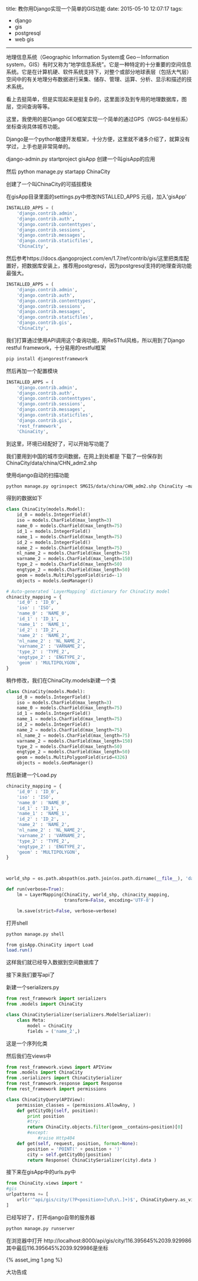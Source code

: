 title: 教你用Django实现一个简单的GIS功能
date: 2015-05-10 12:07:17
tags:
- django
- gis
- postgresql
- web gis
---

地理信息系统（Geographic Information System或 Geo－Information system，GIS）有时又称为“地学信息系统”。它是一种特定的十分重要的空间信息系统。它是在计算机硬、软件系统支持下，对整个或部分地球表层（包括大气层）空间中的有关地理分布数据进行采集、储存、管理、运算、分析、显示和描述的技术系统。

看上去挺简单，但是实现起来是挺复杂的，这里面涉及到专用的地理数据库，图层，空间查询等等。

这里，我使用的是Django GEO框架实现一个简单的通过GPS（WGS-84坐标系）坐标查询具体城市功能。

Django是一个python敏捷开发框架，十分方便，这里就不诸多介绍了，就算没有学过，上手也是非常简单的。

django-admin.py startproject gisApp
创建一个叫gisApp的应用

然后 python manage.py startapp ChinaCity

创建了一个叫ChinaCity的可插拔模块

在gisApp目录里面的settings.py中修改INSTALLED_APPS 元组，加入’gisApp’

```python
INSTALLED_APPS = (
    'django.contrib.admin',
    'django.contrib.auth',
    'django.contrib.contenttypes',
    'django.contrib.sessions',
    'django.contrib.messages',
    'django.contrib.staticfiles',
    'ChinaCity',

```


然后参考https://docs.djangoproject.com/en/1.7/ref/contrib/gis/这里把类库配置好，把数据库安装上，推荐用postgresql，因为postgresql支持的地理查询功能最强大。

```python
INSTALLED_APPS = (
    'django.contrib.admin',
    'django.contrib.auth',
    'django.contrib.contenttypes',
    'django.contrib.sessions',
    'django.contrib.messages',
    'django.contrib.staticfiles',
    'django.contrib.gis',
    'ChinaCity',
```

我们打算通过使用API调用这个查询功能，用ReSTful风格，所以用到了Django restful framework，十分易用的restful框架


```bash
pip install djangorestframework
```

然后再加一个配置模块

```python
INSTALLED_APPS = (
    'django.contrib.admin',
    'django.contrib.auth',
    'django.contrib.contenttypes',
    'django.contrib.sessions',
    'django.contrib.messages',
    'django.contrib.staticfiles',
    'django.contrib.gis',
    'rest_framework',
    'ChinaCity',
```

到这里，环境已经配好了，可以开始写功能了

我们要用到中国的城市空间数据，在网上到处都是
下载了一份保存到ChinaCity/data/china/CHN_adm2.shp

使用django自动的扫描功能
```bash
python manage.py ogrinspect SMGIS/data/china/CHN_adm2.shp ChinaCity –mapping –multi
```
得到的数据如下

```python
class ChinaCity(models.Model):
    id_0 = models.IntegerField()
    iso = models.CharField(max_length=3)
    name_0 = models.CharField(max_length=75)
    id_1 = models.IntegerField()
    name_1 = models.CharField(max_length=75)
    id_2 = models.IntegerField()
    name_2 = models.CharField(max_length=75)
    nl_name_2 = models.CharField(max_length=75)
    varname_2 = models.CharField(max_length=150)
    type_2 = models.CharField(max_length=50)
    engtype_2 = models.CharField(max_length=50)
    geom = models.MultiPolygonField(srid=-1)
    objects = models.GeoManager()

# Auto-generated `LayerMapping` dictionary for ChinaCity model
chinacity_mapping = {
    'id_0' : 'ID_0',
    'iso' : 'ISO',
    'name_0' : 'NAME_0',
    'id_1' : 'ID_1',
    'name_1' : 'NAME_1',
    'id_2' : 'ID_2',
    'name_2' : 'NAME_2',
    'nl_name_2' : 'NL_NAME_2',
    'varname_2' : 'VARNAME_2',
    'type_2' : 'TYPE_2',
    'engtype_2' : 'ENGTYPE_2',
    'geom' : 'MULTIPOLYGON',
}
```

稍作修改，我们在ChinaCity.models新建一个类
```python
class ChinaCity(models.Model):
    id_0 = models.IntegerField()
    iso = models.CharField(max_length=3)
    name_0 = models.CharField(max_length=75)
    id_1 = models.IntegerField()
    name_1 = models.CharField(max_length=75)
    id_2 = models.IntegerField()
    name_2 = models.CharField(max_length=75)
    nl_name_2 = models.CharField(max_length=75)
    varname_2 = models.CharField(max_length=150)
    type_2 = models.CharField(max_length=50)
    engtype_2 = models.CharField(max_length=50)
    geom = models.MultiPolygonField(srid=4326)
    objects = models.GeoManager()
```

然后新建一个Load.py

```python
chinacity_mapping = {
    'id_0' : 'ID_0',
    'iso' : 'ISO',
    'name_0' : 'NAME_0',
    'id_1' : 'ID_1',
    'name_1' : 'NAME_1',
    'id_2' : 'ID_2',
    'name_2' : 'NAME_2',
    'nl_name_2' : 'NL_NAME_2',
    'varname_2' : 'VARNAME_2',
    'type_2' : 'TYPE_2',
    'engtype_2' : 'ENGTYPE_2',
    'geom' : 'MULTIPOLYGON',
}



world_shp = os.path.abspath(os.path.join(os.path.dirname(__file__), 'data/china/CHN_adm2.shp'))

def run(verbose=True):
    lm = LayerMapping(ChinaCity, world_shp, chinacity_mapping,
                      transform=False, encoding='UTF-8')

    lm.save(strict=False, verbose=verbose)
```
打开shell
```bash
python manage.py shell
```

```bash
from gisApp.ChinaCity import Load
load.run()
```

这样我们就已经导入数据到空间数据库了

接下来我们要写api了

新建一个serializers.py

```python
from rest_framework import serializers
from .models import ChinaCity

class ChinaCitySerializer(serializers.ModelSerializer):
    class Meta:
        model = ChinaCity
        fields = ('name_2',)
```

这是一个序列化类

然后我们在views中

```python
from rest_framework.views import APIView
from .models import ChinaCity
from .serializers import ChinaCitySerializer
from rest_framework.response import Response
from rest_framework import permissions

class ChinaCityQuery(APIView):
    permission_classes = (permissions.AllowAny, )
    def getCityObj(self, position):
        print position
        #try:
        return ChinaCity.objects.filter(geom__contains=position)[0]
        #except:
            #raise Http404
    def get(self, request, position, format=None):
        position = 'POINT(' + position + ')'
        city = self.getCityObj(position)
        return Response( ChinaCitySerializer(city).data )

```

接下来在gisApp中的urls.py中

```python
from ChinaCity.views import *
#gis
urlpatterns += [
    url(r'^api/gis/city/(?P<position>[\d\s\.]+)$', ChinaCityQuery.as_view()),
]
```

已经写好了，打开django自带的服务器


```bash
python manage.py runserver
```

在浏览器中打开
http://localhost:8000/api/gis/city/116.395645%2039.929986
其中最后116.395645%2039.929986是坐标



{% asset_img 1.png %}

大功告成

